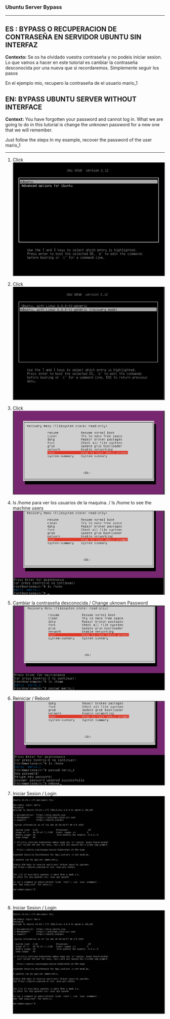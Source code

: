 ### Ubuntu Server Bypass

--------------------------------------------------------
  


## ES : BYPASS O RECUPERACION DE CONTRASEÑA EN SERVIDOR UBUNTU SIN INTERFAZ

**Contexto:** Se os ha olvidado vuestra contraseña y no podeis iniciar sesion. Lo que vamos a hacer en este tutorial es cambiar la contraseña desconocida por una nueva que si recordaremos.
Simplemente seguir los pasos 

En el ejemplo mio, recupero la contraseña de el usuario mario_1 


## EN: BYPASS UBUNTU SERVER WITHOUT INTERFACE          

**Context:** You have forgotten your password and cannot log in. What we are going to do in this tutorial is change the unknown password for a new one that we will remember. 

Just follow the steps In my example, recover the password of the user mario_1

--------------------------------------------------------


1.    Click
     ![Texto alternativo](Captura.PNG)

2.   Click
    ![Texto alternativo](Captura2.png)


3.   Click
   ![Texto alternativo](Captura3.PNG)

        
4.   ls /home para ver los usuarios de la maquina.            /  	 	 ls /home to see the machine users 
     ![Texto alternativo](Captura4.PNG)

 
5.   Cambiar la contraseña desconocida  	/ 	 Change uknown Password
     ![Texto alternativo](Captura5.PNG)

 

6.   Reiniciar 	/	  Reboot
     ![Texto alternativo](Captura6.PNG)

 
7.  Iniciar Sesion	 / 	 Login 
    ![Texto alternativo](Captura7.PNG)

 

10. Iniciar Sesion	 / 	Login
   ![Texto alternativo](Captura7.PNG)

 
